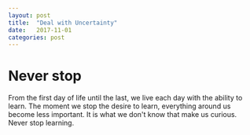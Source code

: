 ```yaml
---
layout: post
title:  "Deal with Uncertainty"
date:   2017-11-01
categories: post
---
```


# Never stop

From the first day of life until the last, we live each day with the ability to learn. The moment we stop the desire to learn, everything around us become less important. It is what we don't know that make us curious. Never stop learning.